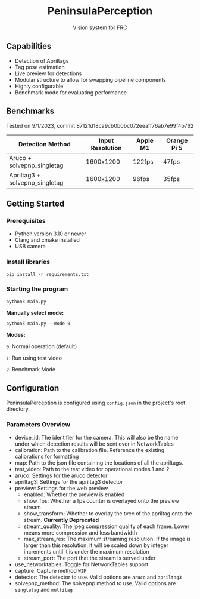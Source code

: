 <div>
  <h1 align="center">PeninsulaPerception</h1>
  <p align="center">
    Vision system for FRC
  </p>
</div>

## Capabilities
- Detection of Apriltags
- Tag pose estimation
- Live preview for detections
- Modular structure to allow for swapping pipeline components
- Highly configurable
- Benchmark mode for evaluating performance

## Benchmarks

Tested on 9/1/2023, commit 87121d18ca9cb0b0bc072eeaff76ab7e99f4b762

| Detection Method               | Input Resolution | Apple M1 | Orange Pi 5 |
|--------------------------------|------------------|----------|-------------|
| Aruco + solvepnp_singletag     | 1600x1200        | 122fps   | 47fps       |
| Apriltag3 + solvepnp_singletag | 1600x1200        | 96fps    | 35fps       |

## Getting Started

### Prerequisites
- Python version 3.10 or newer
- Clang and cmake installed
- USB camera

### Install libraries

```shell
pip install -r requirements.txt
```

### Starting the program

```shell
python3 main.py
```

**Manually select mode:**

```shell
python3 main.py --mode 0
```

**Modes:**

`0`: Normal operation (default)

`1`: Run using test video

`2`: Benchmark Mode

## Configuration

PeninsulaPerception is configured using `config.json` in the project's root directory. 

### Parameters Overview

- device_id: The identifier for the camera. This will also be the name under which detection results will be sent over in NetworkTables
- calibration: Path to the calibration file. Reference the existing calibrations for formatting
- map: Path to the json file containing the locations of all the apriltags. 
- test_video: Path to the test video for operational modes 1 and 2
- aruco: Settings for the aruco detector
- apriltag3: Settings for the apriltag3 detector
- preview: Settings for the web preview
  - enabled: Whether the preview is enabled
  - show_fps: Whether a fps counter is overlayed onto the preview stream
  - show_transform: Whether to overlay the tvec of the apriltag onto the stream. **Currently Deprecated**
  - stream_quality: The jpeg compression quality of each frame. Lower means more compression and less bandwidth
  - max_stream_res: The maximum streaming resolution. If the image is larger than this resolution, it will be scaled down by integer increments until it is under the maximum resolution
  - stream_port: The port that the stream is served under
- use_networktables: Toggle for NetworkTables support
- capture: Capture method `WIP`
- detector: The detector to use. Valid options are `aruco` and `apriltag3`
- solvepnp_method: The solvepnp method to use. Valid options are `singletag` and `multitag`